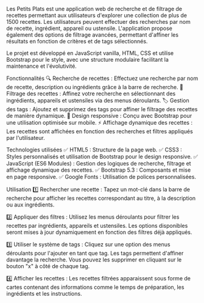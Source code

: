 Les Petits Plats est une application web de recherche et de filtrage de recettes permettant aux utilisateurs d'explorer une collection de plus de 1500 recettes. Les utilisateurs peuvent effectuer des recherches par nom de recette, ingrédient, appareil ou ustensile. L'application propose également des options de filtrage avancées, permettant d'affiner les résultats en fonction de critères et de tags sélectionnés.

Le projet est développé en JavaScript vanilla, HTML, CSS et utilise Bootstrap pour le style, avec une structure modulaire facilitant la maintenance et l'évolutivité.

Fonctionnalités
🔍 Recherche de recettes : Effectuez une recherche par nom de recette, description ou ingrédients grâce à la barre de recherche.
📝 Filtrage des recettes : Affinez votre recherche en sélectionnant des ingrédients, appareils et ustensiles via des menus déroulants.
🏷️ Gestion des tags : Ajoutez et supprimez des tags pour affiner le filtrage des recettes de manière dynamique.
📱 Design responsive : Conçu avec Bootstrap pour une utilisation optimisée sur mobile.
⚡ Affichage dynamique des recettes : Les recettes sont affichées en fonction des recherches et filtres appliqués par l'utilisateur.

Technologies utilisées
✅ HTML5 : Structure de la page web.
✅ CSS3 : Styles personnalisés et utilisation de Bootstrap pour le design responsive.
✅ JavaScript (ES6 Modules) : Gestion des logiques de recherche, filtrage et affichage dynamique des recettes.
✅ Bootstrap 5.3 : Composants et mise en page responsive.
✅ Google Fonts : Utilisation de polices personnalisées.

Utilisation
1️⃣ Rechercher une recette : Tapez un mot-clé dans la barre de recherche pour afficher les recettes correspondant au titre, à la description ou aux ingrédients.

2️⃣ Appliquer des filtres : Utilisez les menus déroulants pour filtrer les recettes par ingrédients, appareils et ustensiles. Les options disponibles seront mises à jour dynamiquement en fonction des filtres déjà appliqués.

3️⃣ Utiliser le système de tags : Cliquez sur une option des menus déroulants pour l'ajouter en tant que tag. Les tags permettent d'affiner davantage la recherche. Vous pouvez les supprimer en cliquant sur le bouton "x" à côté de chaque tag.

4️⃣ Afficher les recettes : Les recettes filtrées apparaissent sous forme de cartes contenant des informations comme le temps de préparation, les ingrédients et les instructions.
